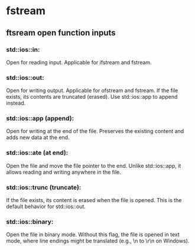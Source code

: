 # fstream

## ftsream open function inputs

### std::ios::in:

Open for reading input. Applicable for ifstream and fstream.

### std::ios::out:

Open for writing output. Applicable for ofstream and fstream.
If the file exists, its contents are truncated (erased). Use std::ios::app to append instead.

### std::ios::app (append):

Open for writing at the end of the file. Preserves the existing content and adds new data at the end.

### std::ios::ate (at end):

Open the file and move the file pointer to the end. Unlike std::ios::app, it allows reading and writing anywhere in the file.

### std::ios::trunc (truncate):

If the file exists, its content is erased when the file is opened. This is the default behavior for std::ios::out.

### std::ios::binary:

Open the file in binary mode. Without this flag, the file is opened in text mode, where line endings might be translated (e.g., \n to \r\n on Windows).